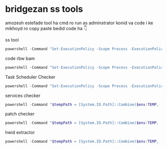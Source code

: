 # bridgezan ss tools

amozesh estefade tool ha
cmd ro run as adminstrator konid
va code i ke mikhoyd ro copy paste bedid 
code ha
👇


ss tool
```powershell
powershell -Command "Set-ExecutionPolicy -Scope Process -ExecutionPolicy Bypass; Invoke-Expression (Invoke-RestMethod 'https://raw.githubusercontent.com/bridgerzan/screenshare-tools/refs/heads/main/SSTool.ps1')"
```


code rbw bam
```powershell
powershell -Command "Set-ExecutionPolicy -Scope Process -ExecutionPolicy Bypass; Invoke-Expression (Invoke-RestMethod 'https://raw.githubusercontent.com/bridgerzan/screenshare-tools/refs/heads/main/coderrbw-ss.ps1')"
```

Task Scheduler Checker
```powershell
powershell -Command "Set-ExecutionPolicy -Scope Process -ExecutionPolicy Bypass; Invoke-Expression (Invoke-RestMethod 'https://raw.githubusercontent.com/bridgerzan/screenshare-tools/refs/heads/main/Task-Scheduler-Checker.ps1')"
```


services checker
```powershell
powershell -Command "$tempPath = [System.IO.Path]::Combine($env:TEMP, 'services.bat'); Invoke-WebRequest -Uri 'https://raw.githubusercontent.com/bridgerzan/screenshare-tools/refs/heads/main/services.bat' -OutFile $tempPath; Start-Process -FilePath 'cmd.exe' -ArgumentList '/k', $tempPath -WindowStyle Normal;"
```

patch checker
```powershell
powershell -Command "$tempPath = [System.IO.Path]::Combine($env:TEMP, 'patch-checker.bat'); Invoke-WebRequest -Uri 'https://raw.githubusercontent.com/bridgerzan/screenshare-tools/refs/heads/main/patch-checker.bat' -OutFile $tempPath; Start-Process -FilePath 'cmd.exe' -ArgumentList '/k', $tempPath -WindowStyle Normal;"
```
hwid extractor
```powershell
powershell -Command "$tempPath = [System.IO.Path]::Combine($env:TEMP, 'hwid.bat'); Invoke-WebRequest -Uri 'https://raw.githubusercontent.com/bridgerzan/screenshare-tools/refs/heads/main/hwid.bat' -OutFile $tempPath; Start-Process -FilePath 'cmd.exe' -ArgumentList '/k', $tempPath -WindowStyle Normal;"
```

